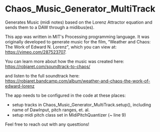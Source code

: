 # Chaos_Music_Generator_MultiTrack
Generates Music (midi notes) based on the Lorenz Attractor equation and sends them to a DAW through a midibus(es).

This app was written in MIT's Processing programming language. It was originally developed to generate music for the film, “Weather and Chaos: The Work of Edward N. Lorenz", which you can view at:
https://vimeo.com/287523707.

You can learn more about how the music was created here:
https://robjaret.com/soundtrack-to-chaos/

and listen to the full soundtrack here:
https://robjaret.bandcamp.com/album/weather-and-chaos-the-work-of-edward-lorenz

The app needs to be configured in the code at these places:
- setup tracks in Chaos_Music_Generator_MultiTrack.setup(), including name of DawInput, pitch ranges, et. al.
- setup midi pitch class set in MidiPitchQuantizer (~ line 9)

Feel free to reach out with any questtions!
